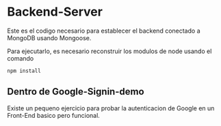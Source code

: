 # Backend-Server

Este es el codigo necesario para establecer el backend conectado a MongoDB usando Mongoose.

Para ejecutarlo, es necesario reconstruir los modulos de node usando el comando

```
npm install
```

## Dentro de Google-Signin-demo
Existe un pequeno ejercicio para probar la autenticacion de Google en un Front-End basico pero funcional.